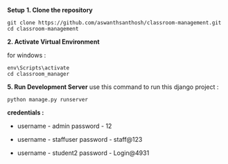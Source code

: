__Setup__
__1. Clone the repository__
   ```
   git clone https://github.com/aswanthsanthosh/classroom-management.git
   cd classroom-management
   ```
__2. Activate Virtual Environment__
   
for windows :
   ```
   env\Scripts\activate
   cd classroom_manager
   ```
__5. Run Development Server__
   use this command to run this django project :
   ```
   python manage.py runserver
   ```

__credentials :__
  - username - admin
  password - 12

  - username - staffuser
  password - staff@123

 - username - student2
 password - Login@4931 

